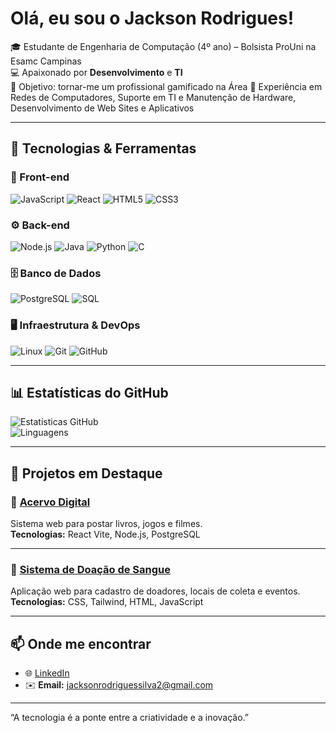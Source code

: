 # Olá, eu sou o Jackson Rodrigues!

🎓 Estudante de Engenharia de Computação (4º ano) – Bolsista ProUni na Esamc Campinas  
💻 Apaixonado por **Desenvolvimento** e **TI**  
🚀 Objetivo: tornar-me um profissional gamificado na Área
🔧 Experiência em Redes de Computadores, Suporte em TI e Manutenção de Hardware, Desenvolvimento de Web Sites e Aplicativos

---

## 🚀 Tecnologias & Ferramentas

### 🎨 Front-end
![JavaScript](https://img.shields.io/badge/JavaScript-F7DF1E?style=for-the-badge&logo=javascript&logoColor=black)
![React](https://img.shields.io/badge/React-20232A?style=for-the-badge&logo=react&logoColor=61DAFB)
![HTML5](https://img.shields.io/badge/HTML5-E34F26?style=for-the-badge&logo=html5&logoColor=white)
![CSS3](https://img.shields.io/badge/CSS3-1572B6?style=for-the-badge&logo=css3&logoColor=white)

### ⚙️ Back-end
![Node.js](https://img.shields.io/badge/Node.js-43853D?style=for-the-badge&logo=node.js&logoColor=white)
![Java](https://img.shields.io/badge/Java-ED8B00?style=for-the-badge&logo=openjdk&logoColor=white)
![Python](https://img.shields.io/badge/Python-3776AB?style=for-the-badge&logo=python&logoColor=white)
![C](https://img.shields.io/badge/C-00599C?style=for-the-badge&logo=c&logoColor=white)


### 🗄️ Banco de Dados
![PostgreSQL](https://img.shields.io/badge/PostgreSQL-316192?style=for-the-badge&logo=postgresql&logoColor=white)
![SQL](https://img.shields.io/badge/SQL-025E8C?style=for-the-badge&logo=database&logoColor=white)

### 🖥️ Infraestrutura & DevOps
![Linux](https://img.shields.io/badge/Linux-FCC624?style=for-the-badge&logo=linux&logoColor=black)
![Git](https://img.shields.io/badge/Git-F05032?style=for-the-badge&logo=git&logoColor=white)
![GitHub](https://img.shields.io/badge/GitHub-181717?style=for-the-badge&logo=github&logoColor=white)

---

## 📊 Estatísticas do GitHub
![Estatísticas GitHub](https://github-readme-stats.vercel.app/api?username=Jackson90989&show_icons=true&theme=radical)  
![Linguagens](https://github-readme-stats.vercel.app/api/top-langs/?username=Jackson90989&layout=compact&theme=radical)


---

## 📌 Projetos em Destaque

### 🔹 [Acervo Digital](https://github.com/Jackson90989/acervo-digital-hub)  
Sistema web para postar livros, jogos e filmes.  
**Tecnologias:** React Vite, Node.js, PostgreSQL  

---

### 🔹 [Sistema de Doação de Sangue](https://github.com/Jackson90989/doe-vida-novo-)  
Aplicação web para cadastro de doadores, locais de coleta e eventos.  
**Tecnologias:** CSS, Tailwind, HTML, JavaScript 

---

## 📫 Onde me encontrar
- 🌐 [LinkedIn](https://www.linkedin.com/in/rodriguesjackson/)  
- ✉️ **Email:** jacksonrodriguessilva2@gmail.com  

---

“A tecnologia é a ponte entre a criatividade e a inovação.”  
